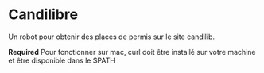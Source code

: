 # Candilibre
Un robot pour obtenir des places de permis sur le site candilib.

**Required**
Pour fonctionner sur mac, curl doit être installé sur votre machine et être disponible dans le $PATH
